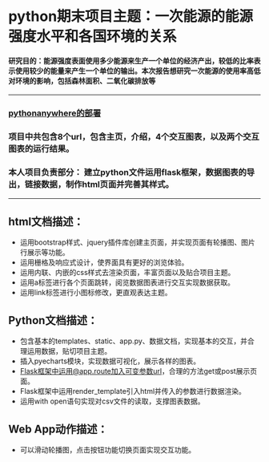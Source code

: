 # python期末项目主题：一次能源的能源强度水平和各国环境的关系
  #### 研究目的：能源强度表面使用多少能源来生产一个单位的经济产出，较低的比率表示使用较少的能量来产生一个单位的输出。本次报告想研究一次能源的使用率高低对环境的影响，包括森林面积、二氧化碳排放等
---
### [pythonanywhere的部署](http://jingwenfung1111.pythonanywhere.com/)
### 项目中共包含8个url，包含主页，介绍，4个交互图表，以及两个交互图表的运行结果。
### 本人项目负责部分： 建立python文件运用flask框架，数据图表的导出，链接数据，制作html页面并完善其样式。
---
## html文档描述：
* 运用bootstrap样式、jquery插件库创建主页面，并实现页面有轮播图、图片行展示等功能。
* 运用栅格及响应式设计，使界面具有更好的浏览体验。
* 运用内联、内嵌的css样式去渲染页面，丰富页面以及贴合项目主题。
* 运用a标签进行各个页面跳转，阅览数据图表进行交互实现数据获取。
* 运用link标签进行小图标修改，更直观表达主题。
## Python文档描述：
* 包含基本的templates、static、app.py、数据文档，实现基本的交互，并合理运用数据，贴切项目主题。
* 插入pyecharts模块，实现数据可视化，展示各样的图表。
* Flask框架中运用@app.route加入可变参数url，合理的方法get或post展示页面。
* Flask框架中运用render_template引入html并传入的参数进行数据渲染。
* 运用with open语句实现对csv文件的读取，支撑图表数据。
## Web App动作描述：
*  可以滑动轮播图，点击按钮功能切换页面实现交互功能。
